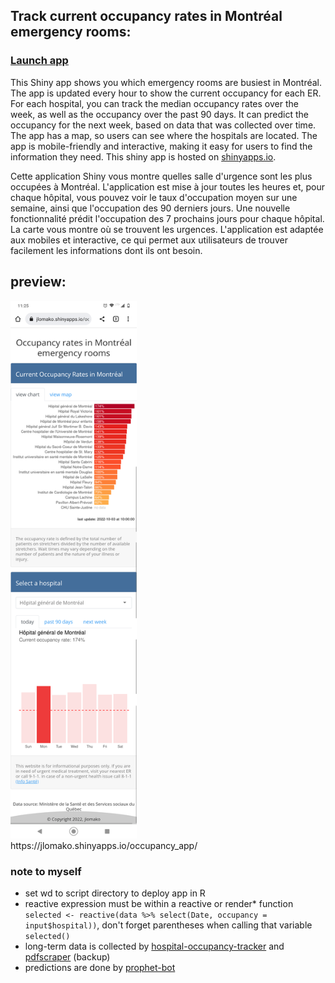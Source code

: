 ## Track current occupancy rates in Montréal emergency rooms: 
### <a href="https://jlomako.shinyapps.io/occupancy_app/">Launch app</a>

This Shiny app shows you which emergency rooms are busiest in Montréal. 
The app is updated every hour to show the current occupancy for each ER.
For each hospital, you can track the median occupancy rates over the week, 
as well as the occupancy over the past 90 days. 
It can predict the occupancy for the next week, based on data that was collected over time.
The app has a map, so users can see where the hospitals are located.
The app is mobile-friendly and interactive, making it easy for users to find the information they need.
This shiny app is hosted on <a href="https://jlomako.shinyapps.io/occupancy_app/">shinyapps.io</a>.

Cette application Shiny vous montre quelles salle d'urgence sont les plus occupées à Montréal. L'application est mise à jour toutes les heures et, pour chaque hôpital, vous pouvez voir le taux d'occupation moyen sur une semaine, ainsi que l'occupation des 90 derniers jours. Une nouvelle fonctionnalité prédit l'occupation des 7 prochains jours pour chaque hôpital. La carte vous montre où se trouvent les urgences. L'application est adaptée aux mobiles et interactive, ce qui permet aux utilisateurs de trouver facilement les informations dont ils ont besoin. 

## preview:
<img src="Screenshot_20221003-112537.png" alt="screenshot" width=40%>
<br>
https://jlomako.shinyapps.io/occupancy_app/

### note to myself
* set wd to script directory to deploy app in R
* reactive expression must be within a reactive or render* function <code>selected <- reactive(data %>% select(Date, occupancy = input$hospital))</code>, don't forget parentheses when calling that variable <code>selected()</code>
* long-term data is collected by <a href="https://github.com/jlomako/hospital-occupancy-tracker">hospital-occupancy-tracker</a> and <a href="https://github.com/jlomako/pdfscraper">pdfscraper</a> (backup)
* predictions are done by <a href="https://github.com/jlomako/prophet-bot">prophet-bot</a>

